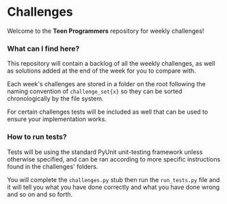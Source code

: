 # Challenges

Welcome to the **Teen Programmers** repository for weekly challenges!

### What can I find here?

This repository will contain a backlog of all the weekly challenges, as well as solutions added at the end of the week for you to compare with.

Each week's challenges are stored in a folder on the root following the naming convention of `challenge_set{x}` so they can be sorted chronologically by the file system.

For certain challenges tests will be included as well that can be used to ensure your implementation works.

### How to run tests?

Tests will be using the standard PyUnit unit-testing framework unless otherwise specified, and can be ran according to more specific instructions found in the challenges' folders.

You will complete the `challenges.py` stub then run the `run_tests.py` file and it will tell you what you have done correctly and what you have done wrong and so on and so forth.
